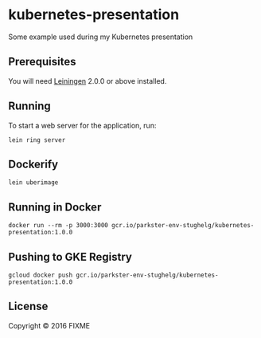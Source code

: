 # kubernetes-presentation
Some example used during my Kubernetes presentation

## Prerequisites

You will need [Leiningen][] 2.0.0 or above installed.

[leiningen]: https://github.com/technomancy/leiningen

## Running

To start a web server for the application, run:

    lein ring server
    
## Dockerify

    lein uberimage

## Running in Docker
    
    docker run --rm -p 3000:3000 gcr.io/parkster-env-stughelg/kubernetes-presentation:1.0.0

## Pushing to GKE Registry

    gcloud docker push gcr.io/parkster-env-stughelg/kubernetes-presentation:1.0.0

## License

Copyright © 2016 FIXME